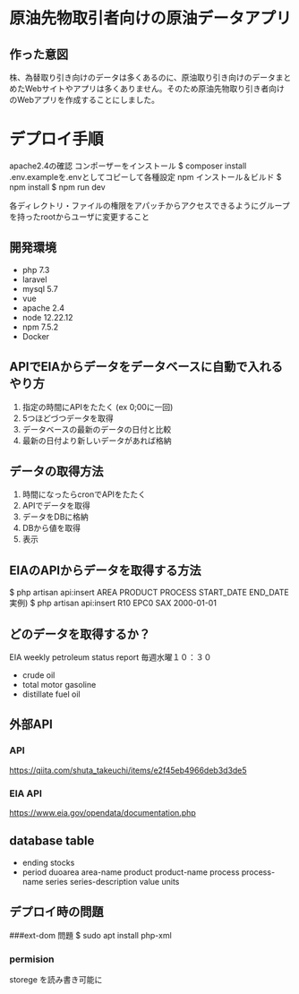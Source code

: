 # 原油先物取引者向けの原油データアプリ

## 作った意図
株、為替取り引き向けのデータは多くあるのに、原油取り引き向けのデータまとめたWebサイトやアプリは多くありません。そのため原油先物取り引き者向けのWebアプリを作成することにしました。

# デプロイ手順
apache2.4の確認
コンポーザーをインストール
$ composer install
.env.exampleを.envとしてコピーして各種設定
npm インストール＆ビルド
$ npm install 
$ npm run dev

各ディレクトリ・ファイルの権限をアパッチからアクセスできるようにグループを持ったrootからユーザに変更すること



## 開発環境
* php 7.3
* laravel
* mysql 5.7
* vue
* apache 2.4
* node 12.22.12
* npm 7.5.2
* Docker


## APIでEIAからデータをデータベースに自動で入れるやり方
1. 指定の時間にAPIをたたく (ex 0;00に一回)
2. 5つほどづつデータを取得
3. データベースの最新のデータの日付と比較
4. 最新の日付より新しいデータがあれば格納



## データの取得方法
1. 時間になったらcronでAPIをたたく
2. APIでデータを取得
3. データをDBに格納
4. DBから値を取得
5. 表示

## EIAのAPIからデータを取得する方法
$ php artisan api:insert AREA PRODUCT PROCESS START_DATE END_DATE
実例)
$ php artisan api:insert R10 EPC0 SAX 2000-01-01


## どのデータを取得するか？
EIA
weekly petroleum status report 毎週水曜１０：３０
* crude oil
* total motor gasoline
* distillate fuel oil

## 外部API
### API
https://qiita.com/shuta_takeuchi/items/e2f45eb4966deb3d3de5
### EIA API
https://www.eia.gov/opendata/documentation.php

## database table
* ending stocks
* period duoarea area-name product product-name process process-name series series-description value units


## デプロイ時の問題

###ext-dom 問題
$ sudo apt install php-xml

### permision
storege を読み書き可能に